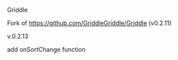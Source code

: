 Griddle

Fork of https://github.com/GriddleGriddle/Griddle (v0.2.11)

v.0.2.13

add onSortChange function
